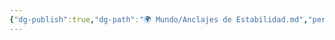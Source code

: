 ```yaml
---
{"dg-publish":true,"dg-path":"🌍 Mundo/Anclajes de Estabilidad.md","permalink":"/mundo/anclajes-de-estabilidad/","dgPassFrontmatter":true}
---
```


